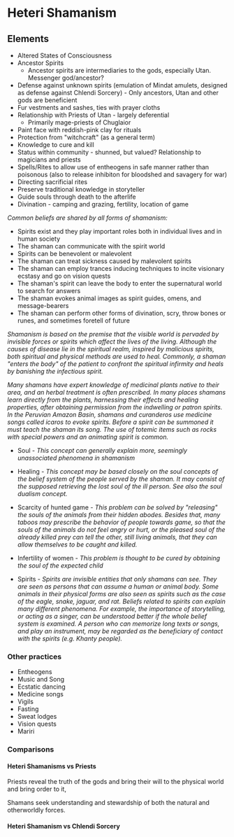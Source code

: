 # Heteri Shamanism

## Elements
* Altered States of Consciousness
* Ancestor Spirits
  * Ancestor spirits are intermediaries to the gods, especially Utan.  Messenger god/ancestor?
* Defense against unknown spirits (emulation of Mindat amulets, designed as defense against Chlendi Sorcery) - Only ancestors, Utan and other gods are beneficient
* Fur vestments and sashes, ties with prayer cloths
* Relationship with Priests of Utan - largely deferential
  * Primarily mage-priests of Chuglaior
* Paint face with reddish-pink clay for rituals
* Protection from "witchcraft" (as a general term)
* Knowledge to cure and kill
* Status within community - shunned, but valued?  Relationship to magicians and priests
* Spells/Rites to allow use of entheogens in safe manner rather than poisonous (also to release inhibiton for bloodshed and savagery for war)
* Directing sacrificial rites
* Preserve traditional knowledge in storyteller
* Guide souls through death to the afterlife
* Divination - camping and grazing, fertility, location of game


_Common beliefs are shared by all forms of shamanism:_
- Spirits exist and they play important roles both in individual lives and in human society
- The shaman can communicate with the spirit world
- Spirits can be benevolent or malevolent
- The shaman can treat sickness caused by malevolent spirits
- The shaman can employ trances inducing techniques to incite visionary ecstasy and go on vision quests
- The shaman's spirit can leave the body to enter the supernatural world to search for answers
- The shaman evokes animal images as spirit guides, omens, and message-bearers
- The shaman can perform other forms of divination, scry, throw bones or runes, and sometimes foretell of future 

_Shamanism is based on the premise that the visible world is pervaded by invisible forces or spirits which affect the lives of the living. Although the causes of disease lie in the spiritual realm, inspired by malicious spirits, both spiritual and physical methods are used to heal. Commonly, a shaman "enters the body" of the patient to confront the spiritual infirmity and heals by banishing the infectious spirit._

_Many shamans have expert knowledge of medicinal plants native to their area, and an herbal treatment is often prescribed. In many places shamans learn directly from the plants, harnessing their effects and healing properties, after obtaining permission from the indwelling or patron spirits. In the Peruvian Amazon Basin, shamans and curanderos use medicine songs called icaros to evoke spirits. Before a spirit can be summoned it must teach the shaman its song. The use of totemic items such as rocks with special powers and an animating spirit is common._



* Soul - _This concept can generally explain more, seemingly unassociated phenomena in shamanism_

* Healing - _This concept may be based closely on the soul concepts of the belief system of the people served by the shaman. It may consist of the supposed retrieving the lost soul of the ill person. See also the soul dualism concept._

* Scarcity of hunted game - _This problem can be solved by "releasing" the souls of the animals from their hidden abodes. Besides that, many taboos may prescribe the behavior of people towards game, so that the souls of the animals do not feel angry or hurt, or the pleased soul of the already killed prey can tell the other, still living animals, that they can allow themselves to be caught and killed._

* Infertility of women - _This problem is thought to be cured by obtaining the soul of the expected child_

* Spirits - _Spirits are invisible entities that only shamans can see. They are seen as persons that can assume a human or animal body. Some animals in their physical forms are also seen as spirits such as the case of the eagle, snake, jaguar, and rat. Beliefs related to spirits can explain many different phenomena. For example, the importance of storytelling, or acting as a singer, can be understood better if the whole belief system is examined. A person who can memorize long texts or songs, and play an instrument, may be regarded as the beneficiary of contact with the spirits (e.g. Khanty people)._

### Other practices
* Entheogens
* Music and Song
* Ecstatic dancing
* Medicine songs
* Vigils
* Fasting
* Sweat lodges
* Vision quests
* Mariri

### Comparisons

#### Heteri Shamanisms vs Priests

Priests reveal the truth of the gods and bring their will to the physical world and bring order to it,

Shamans seek understanding and stewardship of both the natural and otherworldly forces.

#### Heteri Shamanism vs Chlendi Sorcery


